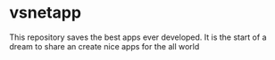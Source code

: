 # vsnetapp
This repository saves the best apps ever developed. It is the start of a dream to share an create nice apps for the all world
